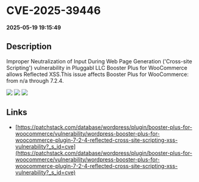# CVE-2025-39446

**2025-05-19 19:15:49**

## Description
Improper Neutralization of Input During Web Page Generation ('Cross-site Scripting') vulnerability in Pluggabl LLC Booster Plus for WooCommerce allows Reflected XSS.This issue affects Booster Plus for WooCommerce: from n/a through 7.2.4.

![](https://img.shields.io/static/v1?label=Score&message=7.1&color=red)
![](https://img.shields.io/static/v1?label=Severity&message=HIGH&color=red)
![](https://img.shields.io/static/v1?label=CWE&message=XSS&color=green)

## Links
- [https://patchstack.com/database/wordpress/plugin/booster-plus-for-woocommerce/vulnerability/wordpress-booster-plus-for-woocommerce-plugin-7-2-4-reflected-cross-site-scripting-xss-vulnerability?_s_id=cve](https://patchstack.com/database/wordpress/plugin/booster-plus-for-woocommerce/vulnerability/wordpress-booster-plus-for-woocommerce-plugin-7-2-4-reflected-cross-site-scripting-xss-vulnerability?_s_id=cve)
